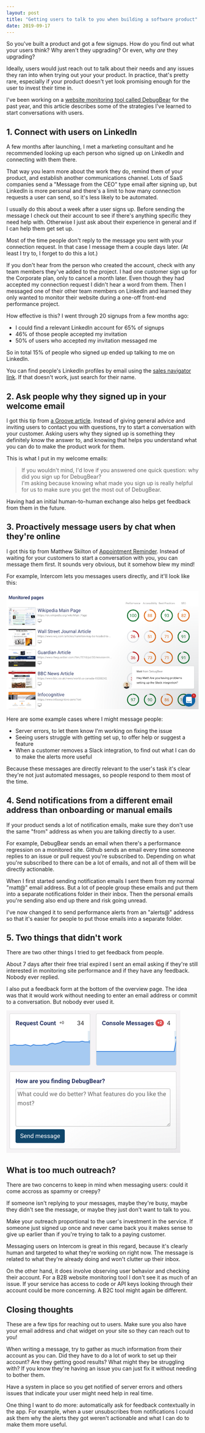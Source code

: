 ```yaml
---
layout: post
title: "Getting users to talk to you when building a software product"
date: 2019-09-17
---
```


So you've built a product and got a few signups. How do you find out what your users think? Why aren't they upgrading? Or even, why *are* they upgrading?

Ideally, users would just reach out to talk about their needs and any issues they ran into when trying out your your product. In practice, that's pretty rare, especially if your product doesn't yet look promising enough for the user to invest their time in.

I've been working on a [website monitoring tool called DebugBear](https://www.debugbear.com) for the past year, and this article describes some of the strategies I've learned to start conversations with users.

## 1. Connect with users on LinkedIn

A few months after launching, I met a marketing consultant and he recommended looking up each person who signed up on LinkedIn and connecting with them there.

That way you learn more about the work they do, remind them of your product, and establish another communications channel. Lots of SaaS companies send a "Message from the CEO" type email after signing up, but LinkedIn is more personal and there's a limit to how many connection requests a user can send, so it's less likely to be automated.

I usually do this about a week after a user signs up. Before sending the message I check out their account to see if there's anything specific they need help with. Otherwise I just ask about their experience in general and if I can help them get set up.

Most of the time people don't reply to the message you sent with your connection request. In that case I message them a couple days later. (At least I try to, I forget to do this a lot.)

If you don't hear from the person who created the account, check with any team members they've added to the project. I had one customer sign up for the Corporate plan, only to cancel a month later. Even though they had accepted my connection request I didn't hear a word from them. Then I messaged one of their other team members on LinkedIn and learned they only wanted to monitor their website during a one-off front-end performance project.

How effective is this? I went through 20 signups from a few months ago: 

- I could find a relevant LinkedIn account for 65% of signups
- 46% of those people accepted my invitation
- 50% of users who accepted my invitation messaged me

So in total 15% of people who signed up ended up talking to me on LinkedIn.

You can find people's LinkedIn profiles by email using the [sales navigator link](https://www.linkedin.com/sales/gmail/profile/viewByEmail/matt@mostlystatic.com). If that doesn't work, just search for their name.

## 2. Ask people why they signed up in your welcome email

I got this tip from [a Groove article](https://www.groovehq.com/blog/email-onboarding-optimization). Instead of giving general advice and inviting users to contact you with questions, try to start a conversation with your customer. Asking users why they signed up is something they definitely know the answer to, and knowing that helps you understand what you can do to make the product work for them.

This is what I put in my welcome emails:

> If you wouldn't mind, I'd love if you answered one quick question: why did you sign up for DebugBear?  
> I'm asking because knowing what made you sign up is really helpful for us to make sure you get
the most out of DebugBear.

Having had an initial human-to-human exchange also helps get feedback from them in the future.

## 3. Proactively message users by chat when they're online

I got this tip from Matthew Skilton of [Appointment Reminder](https://appointmentreminder.com/). Instead of waiting for your customers to start a conversation with you, you can message them first. It sounds very obvious, but it somehow blew my mind!

For example, Intercom lets you messages users directly, and it'll look like this:

![](/img/blog/talking-to-users/intercom-message.png)

Here are some example cases where I might message people:

- Server errors, to let them know I'm working on fixing the issue
- Seeing users struggle with getting set up, to offer help or suggest a feature
- When a customer removes a Slack integration, to find out what I can do to make the alerts more useful

Because these messages are directly relevant to the user's task it's clear they're not just automated messages, so people respond to them most of the time.

## 4. Send notifications from a different email address than onboarding or manual emails

If your product sends a lot of notification emails, make sure they don't use the same "from" address as when you are talking directly to a user.

For example, DebugBear sends an email when there's a performance regression on a monitored site. Github sends an email every time someone replies to an issue or pull request you're subscribed to. Depending on what you're subscribed to there can be a lot of emails, and not all of them will be directly actionable.

When I first started sending notification emails I sent them from my normal "matt@" email address. But a lot of people group these emails and put them into a separate notifications folder in their inbox. Then the personal emails you're sending also end up there and risk going unread.

I've now changed it to send performance alerts from an "alerts@" address so that it's easier for people to put those emails into a separate folder.

## 5. Two things that didn't work

There are two other things I tried to get feedback from people.

About 7 days after their free trial expired I sent an email asking if they're still interested in monitoring site performance and if they have any feedback. Nobody ever replied.

I also put a feedback form at the bottom of the overview page. The idea was that it would work without needing to enter an email address or commit to a conversation. But nobody ever used it.

![](/img/blog/talking-to-users/feedback-form.png)

## What is too much outreach?

There are two concerns to keep in mind when messaging users: could it come accross as spammy or creepy?

If someone isn't replying to your messages, maybe they're busy, maybe they didn't see the message, or maybe they just don't want to talk to you.

Make your outreach proportional to the user's investment in the service. If someone just signed up once and never came back you it makes sense to give up earlier than if you're trying to talk to a paying customer.

Messaging users on Intercom is great in this regard, because it's clearly human and targeted to what they're working on right now. The message is related to what they're already doing and won't clutter up their inbox.

On the other hand, it does involve observing user behavior and checking their account. For a B2B website monitoring tool I don't see it as much of an issue. If your service has access to code or API keys looking through their account could be more concerning. A B2C tool might again be different.

## Closing thoughts

These are a few tips for reaching out to users. Make sure you also have your email address and chat widget on your site so they can reach out to you!

When writing a message, try to gather as much information from their account as you can. Did they have to do a lot of work to set up their account? Are they getting good results? What might they be struggling with? If you know they're having an issue you can just fix it without needing to bother them.

Have a system in place so you get notified of server errors and others issues that indicate your user might need help in real time.

One thing I want to do more: automatically ask for feedback contextually in the app. For example, when a user unsubscribes from notifications I could ask them why the alerts they got weren't actionable and what I can do to make them more useful.


